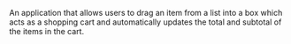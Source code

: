 An application that allows users to drag an item from a list into a box which acts as a shopping cart and automatically updates the total and subtotal of the items in the cart.
